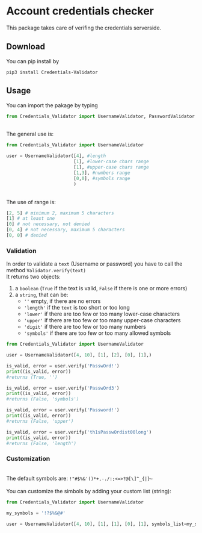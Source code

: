 # Account credentials checker

This package takes care of verifing the credentials serverside.

## Download
You can pip install by
```commandline
pip3 install Credentials-Validator
```

## Usage

You can import the pakage by typing

```python
from Credentials_Validator import UsernameValidator, PasswordValidator
```
\
The general use is:

```python
from Credentials_Validator import UsernameValidator

user = UsernameValidator([4], #length
                         [1], #lower-case chars range
                         [1], #upper-case chars range
                         [1,3], #numbers range
                         [0,0], #symbols range
                         )
```
\
The use of range is:

```python
[2, 5] # minimum 2, maximum 5 characters
[1] # at least one
[0] # not necessary, not denied
[0, 4] # not necessary, maximum 5 characters
[0, 0] # denied
```

### Validation
In order to validate a `text` (Username or password) you have to call the method `Validator.verify(text)`\
It returns two objects:
1. a `boolean` (`True` if the text is valid, `False` if there is one or more errors)
2. a `string`, that can be:
    * `''` empty, if there are no errors
    * `'length'` if the `text` is too short or too long
    * `'lower'` if there are too few or too many lower-case characters
    * `'upper'` if there are too few or too many upper-case characters
    * `'digit'` if there are too few or too many numbers
    * `'symbols'` if there are too few or too many allowed symbols
```python
from Credentials_Validator import UsernameValidator

user = UsernameValidator([4, 10], [1], [2], [0], [1],)

is_valid, error = user.verify('PasswOrd!')
print((is_valid, error))
#returns (True, '')

is_valid, error = user.verify('PasswOrd3')
print((is_valid, error))
#returns (False, 'symbols')

is_valid, error = user.verify('Password!')
print((is_valid, error))
#returns (False, 'upper')

is_valid, error = user.verify('th1sPasswOrdist00long')
print((is_valid, error))
#returns (False, 'length')
```

### Customization
\
The default symbols are: `!"#$%&'()*+,-./:;<=>?@[\]^_{|}~`\
\
You can customize the simbols by adding your custom list (string):

```python
from Credentials_Validator import UsernameValidator

my_symbols = '!?$%&@#'

user = UsernameValidator([4, 10], [1], [1], [0], [1], symbols_list=my_symbols)
```
